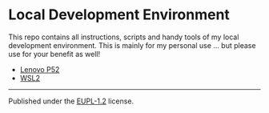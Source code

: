 # Local Development Environment

This repo contains all instructions, scripts and handy tools of my local development environment. This is mainly for my personal use ... but please use for your benefit as well!

- [Lenovo P52](LenovoP52.md)
- [WSL2](wsl_ubuntu/README.md)

---

Published under the [EUPL-1.2](LICENSE.md) license.
